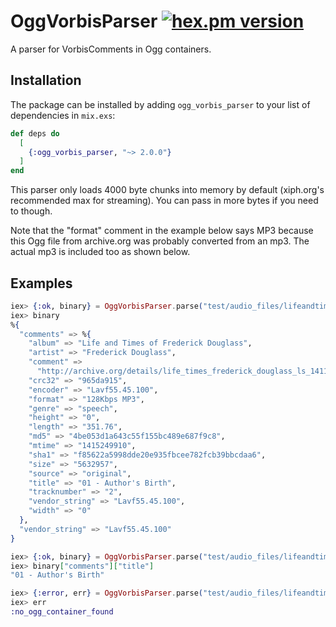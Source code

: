 # OggVorbisParser [![hex.pm version][hex-badge]][hex-url]

A parser for VorbisComments in Ogg containers.

## Installation

The package can be installed by adding `ogg_vorbis_parser` to your list of dependencies in `mix.exs`:

```elixir
def deps do
  [
    {:ogg_vorbis_parser, "~> 2.0.0"}
  ]
end
```

This parser only loads 4000 byte chunks into memory by default (xiph.org's recommended max for streaming). You can pass in more bytes if you need to though.

Note that the "format" comment in the example below says MP3 because this Ogg file from archive.org was probably converted from an mp3. The actual mp3 is included too as shown below.

## Examples
  ```elixir
  iex> {:ok, binary} = OggVorbisParser.parse("test/audio_files/lifeandtimesoffrederickdouglass_01_douglass.ogg")
  iex> binary
  %{
    "comments" => %{
      "album" => "Life and Times of Frederick Douglass",
      "artist" => "Frederick Douglass",
      "comment" =>
        "http://archive.org/details/life_times_frederick_douglass_ls_1411_librivox",
      "crc32" => "965da915",
      "encoder" => "Lavf55.45.100",
      "format" => "128Kbps MP3",
      "genre" => "speech",
      "height" => "0",
      "length" => "351.76",
      "md5" => "4be053d1a643c55f155bc489e687f9c8",
      "mtime" => "1415249910",
      "sha1" => "f85622a5998dde20e935fbcee782fcb39bbcdaa6",
      "size" => "5632957",
      "source" => "original",
      "title" => "01 - Author's Birth",
      "tracknumber" => "2",
      "vendor_string" => "Lavf55.45.100",
      "width" => "0"
    },
    "vendor_string" => "Lavf55.45.100"
  }

  iex> {:ok, binary} = OggVorbisParser.parse("test/audio_files/lifeandtimesoffrederickdouglass_01_douglass.ogg")
  iex> binary["comments"]["title"]
  "01 - Author's Birth"

  iex> {:error, err} = OggVorbisParser.parse("test/audio_files/lifeandtimesoffrederickdouglass_01_douglass_128kb.mp3")
  iex> err
  :no_ogg_container_found
  ```

  [hex-url]: https://hex.pm/packages/ogg_vorbis_parser
  [hex-badge]: https://img.shields.io/hexpm/v/ogg_vorbis_parser.svg
